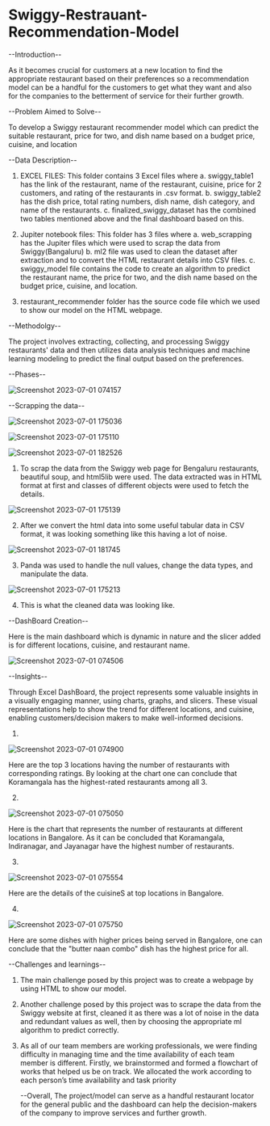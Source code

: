 # Swiggy-Restrauant-Recommendation-Model

--Introduction--

As it becomes crucial for customers at a new location to find the appropriate restaurant based on their preferences so a recommendation model can be a handful for the customers to get what they want and also for the companies to the betterment of service for their further growth.

--Problem Aimed to Solve--

To develop a Swiggy restaurant recommender model which can predict the suitable restaurant, price for two, and dish name based on a budget price, cuisine, and location 

--Data Description--

1. EXCEL FILES: This folder contains 3 Excel files where
a. swiggy_table1 has the link of the restaurant, name of the restaurant, cuisine, price for 2 customers, and rating of the restaurants in .csv format.
b. swiggy_table2 has the dish price, total rating numbers, dish name, dish category, and name of the restaurants.
c. finalized_swiggy_dataset has the combined two tables mentioned above and the final dashboard based on this.

2. Jupiter notebook files: This folder has 3 files where
a. web_scrapping has the Jupiter files which were used to scrap the data from Swiggy(Bangaluru)
b. ml2 file was used to clean the dataset after extraction and to convert the HTML restaurant details into CSV files.
c. swiggy_model file contains the code to create an algorithm to predict the restaurant name, the price for two, and the dish name based on the budget price, cuisine, and location.

3. restaurant_recommender folder has the source code file which we used to show our model on the HTML webpage.
 
--Methodolgy--

The project involves extracting, collecting, and processing Swiggy restaurants' data and then utilizes data analysis techniques and machine learning modeling to predict the final output based on the preferences.

--Phases--

![Screenshot 2023-07-01 074157](https://github.com/Ashish23-Karn/Swiggy-Restrauant-Recommendation-Model/assets/121361369/46949c29-50ad-47c3-a6b2-41b0dfd480a9)

--Scrapping the data--

![Screenshot 2023-07-01 175036](https://github.com/Ashish23-Karn/Swiggy-Restrauant-Recommendation-Model/assets/121361369/56bea6f7-ecaa-463f-91f7-34278f7f1161)

![Screenshot 2023-07-01 175110](https://github.com/Ashish23-Karn/Swiggy-Restrauant-Recommendation-Model/assets/121361369/b04b98f6-7401-4a80-be72-b931a52c9cf1)

![Screenshot 2023-07-01 182526](https://github.com/Ashish23-Karn/Swiggy-Restrauant-Recommendation-Model/assets/121361369/604b39ef-e077-40a5-b9b7-ba9d23673044)


1. To scrap the data from the Swiggy web page for Bengaluru restaurants, beautiful soup, and html5lib were used. The data extracted was in HTML format at first and classes of different objects were used to fetch the details.

![Screenshot 2023-07-01 175139](https://github.com/Ashish23-Karn/Swiggy-Restrauant-Recommendation-Model/assets/121361369/b6dd9b8b-7d16-4f06-a131-774c7ba51d74)

2. After we convert the html data into some useful tabular data in CSV format, it was looking something like this having a lot of noise.
   
 ![Screenshot 2023-07-01 181745](https://github.com/Ashish23-Karn/Swiggy-Restrauant-Recommendation-Model/assets/121361369/14291b6e-5dd1-4f73-ba35-b478a1d02382)

3. Panda was used to handle the null values, change the data types, and manipulate the data.
   
![Screenshot 2023-07-01 175213](https://github.com/Ashish23-Karn/Swiggy-Restrauant-Recommendation-Model/assets/121361369/b8cc3a90-6cce-4905-bf01-bf2d28bd354a)

4. This is what the cleaned data was looking like.

--DashBoard Creation--

Here is the main dashboard which is dynamic in nature and the slicer added is for different locations, cuisine, and restaurant name.

![Screenshot 2023-07-01 074506](https://github.com/Ashish23-Karn/Swiggy-Restrauant-Recommendation-Model/assets/121361369/34978159-7882-4108-9566-806a7c07d06d)


--Insights--

Through Excel DashBoard, the project represents some valuable insights in a visually engaging manner, using charts, graphs, and slicers. These visual representations help to show the trend for different locations, and cuisine, enabling customers/decision makers to make well-informed decisions.

1.
![Screenshot 2023-07-01 074900](https://github.com/Ashish23-Karn/Swiggy-Restrauant-Recommendation-Model/assets/121361369/94aae878-c92f-4741-9241-7b2178927e2d)

Here are the top 3 locations having the number of restaurants with corresponding ratings. By looking at the chart one can conclude that Koramangala has the highest-rated restaurants among all 3.

2.
![Screenshot 2023-07-01 075050](https://github.com/Ashish23-Karn/Swiggy-Restrauant-Recommendation-Model/assets/121361369/21bc9504-82bc-4bd5-b072-557cfa1f99a1)

Here is the chart that represents the number of restaurants at different locations in Bangalore. As it can be concluded that Koramangala, Indiranagar, and Jayanagar have the highest number of restaurants.

3.
![Screenshot 2023-07-01 075554](https://github.com/Ashish23-Karn/Swiggy-Restrauant-Recommendation-Model/assets/121361369/2149868b-322a-4f99-88c7-55542335be1b)

Here are the details of the cuisineS at top locations in Bangalore.

4.
![Screenshot 2023-07-01 075750](https://github.com/Ashish23-Karn/Swiggy-Restrauant-Recommendation-Model/assets/121361369/ea195c4f-5d4a-4458-891b-444c11ad2a7a)

Here are some dishes with higher prices being served in Bangalore, one can conclude that the "butter naan combo" dish has the highest price for all.

--Challenges and learnings--

1. The main challenge posed by this project was to create a webpage by using HTML to show our model.
2. Another challenge posed by this project was to scrape the data from the Swiggy website at first, cleaned it as there was a lot of noise in the data and redundant values as well, then by choosing the appropriate ml algorithm to predict correctly.
3. As all of our team members are working professionals, we were finding difficulty in managing time and the time availability of each team member is different. Firstly, we brainstormed and formed a flowchart of works that helped us be on track. We allocated the work according to each person’s time availability and task priority

   --Overall, The project/model can serve as a handful restaurant locator for the general public and the dashboard can help the decision-makers of the company to improve services and further growth. 

